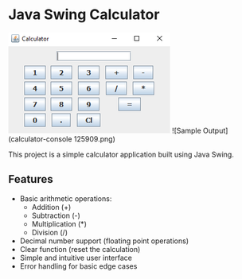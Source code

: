 # Java Swing Calculator

![Calculator Screenshot](calculator-screen.png)
![Sample Output](calculator-console 125909.png)

This project is a simple calculator application built using Java Swing.

## Features

- Basic arithmetic operations:
  - Addition (+)
  - Subtraction (-)
  - Multiplication (*)
  - Division (/)
- Decimal number support (floating point operations)
- Clear function (reset the calculation)
- Simple and intuitive user interface
- Error handling for basic edge cases
